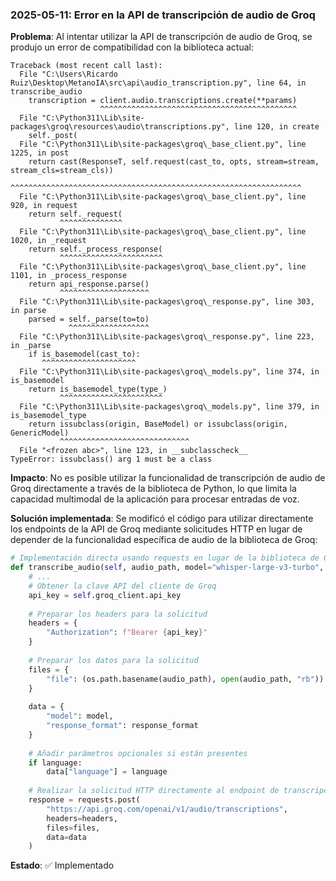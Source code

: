 ### 2025-05-11: Error en la API de transcripción de audio de Groq
**Problema**: Al intentar utilizar la API de transcripción de audio de Groq, se produjo un error de compatibilidad con la biblioteca actual:

```
Traceback (most recent call last):
  File "C:\Users\Ricardo Ruiz\Desktop\MetanoIA\src\api\audio_transcription.py", line 64, in transcribe_audio
    transcription = client.audio.transcriptions.create(**params)
                    ^^^^^^^^^^^^^^^^^^^^^^^^^^^^^^^^^^^^^^^^^^^^
  File "C:\Python311\Lib\site-packages\groq\resources\audio\transcriptions.py", line 120, in create
    self._post(
  File "C:\Python311\Lib\site-packages\groq\_base_client.py", line 1225, in post
    return cast(ResponseT, self.request(cast_to, opts, stream=stream, stream_cls=stream_cls))
                           ^^^^^^^^^^^^^^^^^^^^^^^^^^^^^^^^^^^^^^^^^^^^^^^^^^^^^^^^^^^^^^^^^
  File "C:\Python311\Lib\site-packages\groq\_base_client.py", line 920, in request
    return self._request(
           ^^^^^^^^^^^^^^
  File "C:\Python311\Lib\site-packages\groq\_base_client.py", line 1020, in _request
    return self._process_response(
           ^^^^^^^^^^^^^^^^^^^^^^^
  File "C:\Python311\Lib\site-packages\groq\_base_client.py", line 1101, in _process_response
    return api_response.parse()
           ^^^^^^^^^^^^^^^^^^^^
  File "C:\Python311\Lib\site-packages\groq\_response.py", line 303, in parse
    parsed = self._parse(to=to)
             ^^^^^^^^^^^^^^^^^^
  File "C:\Python311\Lib\site-packages\groq\_response.py", line 223, in _parse
    if is_basemodel(cast_to):
       ^^^^^^^^^^^^^^^^^^^^^
  File "C:\Python311\Lib\site-packages\groq\_models.py", line 374, in is_basemodel
    return is_basemodel_type(type_)
           ^^^^^^^^^^^^^^^^^^^^^^^
  File "C:\Python311\Lib\site-packages\groq\_models.py", line 379, in is_basemodel_type
    return issubclass(origin, BaseModel) or issubclass(origin, GenericModel)
           ^^^^^^^^^^^^^^^^^^^^^^^^^^^^^
  File "<frozen abc>", line 123, in __subclasscheck__
TypeError: issubclass() arg 1 must be a class
```

**Impacto**: No es posible utilizar la funcionalidad de transcripción de audio de Groq directamente a través de la biblioteca de Python, lo que limita la capacidad multimodal de la aplicación para procesar entradas de voz.

**Solución implementada**: Se modificó el código para utilizar directamente los endpoints de la API de Groq mediante solicitudes HTTP en lugar de depender de la funcionalidad específica de audio de la biblioteca de Groq:

```python
# Implementación directa usando requests en lugar de la biblioteca de Groq
def transcribe_audio(self, audio_path, model="whisper-large-v3-turbo", language=None, response_format="text"):
    # ...
    # Obtener la clave API del cliente de Groq
    api_key = self.groq_client.api_key
    
    # Preparar los headers para la solicitud
    headers = {
        "Authorization": f"Bearer {api_key}"
    }
    
    # Preparar los datos para la solicitud
    files = {
        "file": (os.path.basename(audio_path), open(audio_path, "rb"))
    }
    
    data = {
        "model": model,
        "response_format": response_format
    }
    
    # Añadir parámetros opcionales si están presentes
    if language:
        data["language"] = language
    
    # Realizar la solicitud HTTP directamente al endpoint de transcripción
    response = requests.post(
        "https://api.groq.com/openai/v1/audio/transcriptions",
        headers=headers,
        files=files,
        data=data
    )
```

**Estado**: ✅ Implementado
